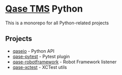 # [Qase TMS](https://qase.io) Python

This is a monorepo for all Python-related projects

## Projects

- [qaseio](/qaseio) - Python API
- [qase-pytest](/qase-pytest) - Pytest plugin
- [qase-robotframework](/qase-robotframework) - Robot Framework listener
- [qase-xctest](/qase-xctest) - XCTest utils
